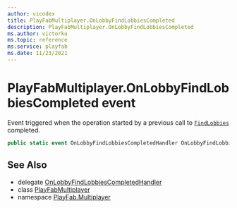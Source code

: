 ```yaml
---
author: vicodex
title: PlayFabMultiplayer.OnLobbyFindLobbiesCompleted
description: PlayFabMultiplayer.OnLobbyFindLobbiesCompleted
ms.author: victorku
ms.topic: reference
ms.service: playfab
ms.date: 11/23/2021
---
```


# PlayFabMultiplayer.OnLobbyFindLobbiesCompleted event

Event triggered when the operation started by a previous call to [`FindLobbies`](./FindLobbies.md) completed.

```csharp
public static event OnLobbyFindLobbiesCompletedHandler OnLobbyFindLobbiesCompleted;
```

## See Also

* delegate [OnLobbyFindLobbiesCompletedHandler](../PlayFabMultiplayer.OnLobbyFindLobbiesCompletedHandler.md)
* class [PlayFabMultiplayer](../PlayFabMultiplayer.md)
* namespace [PlayFab.Multiplayer](../../PlayFabMultiplayerSDK.md)


